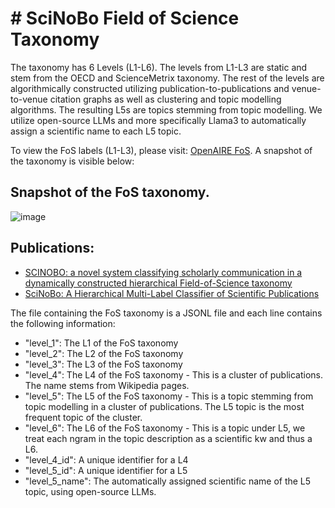 # # SciNoBo Field of Science Taxonomy

The taxonomy has 6 Levels (L1-L6). The levels from L1-L3 are static and stem from the OECD and ScienceMetrix taxonomy. The rest of the levels are algorithmically constructed utilizing publication-to-publications and venue-to-venue citation graphs as well as clustering and topic modelling algorithms. The resulting L5s are topics stemming from topic modelling. We utilize open-source LLMs and more specifically Llama3 to automatically assign a scientific name to each L5 topic. 

To view the FoS labels (L1-L3), please visit: [OpenAIRE FoS](https://explore.openaire.eu/fields-of-science). A snapshot of the taxonomy is visible below:

## Snapshot of the FoS taxonomy.
![image](docs/images/frma-08-1149834-g003.jpg)


## Publications:
- [SCINOBO: a novel system classifying scholarly communication in a dynamically constructed hierarchical Field-of-Science taxonomy](https://www.frontiersin.org/articles/10.3389/frma.2023.1149834/full)
- [SciNoBo: A Hierarchical Multi-Label Classifier of Scientific Publications](https://dl.acm.org/doi/10.1145/3487553.3524677)

The file containing the FoS taxonomy is a JSONL file and each line contains the following information:

- "level_1": The L1 of the FoS taxonomy
- "level_2": The L2 of the FoS taxonomy
- "level_3": The L3 of the FoS taxonomy
- "level_4": The L4 of the FoS taxonomy - This is a cluster of publications. The name stems from Wikipedia pages.
- "level_5": The L5 of the FoS taxonomy - This is a topic stemming from topic modelling in a cluster of publications. The L5 topic is the most frequent topic of the cluster.
- "level_6": The L6 of the FoS taxonomy - This is a topic under L5, we treat each ngram in the topic description as a scientific kw and thus a L6.
- "level_4_id": A unique identifier for a L4
- "level_5_id": A unique identifier for a L5
- "level_5_name": The automatically assigned scientific name of the L5 topic, using open-source LLMs.